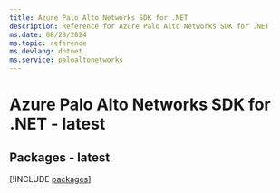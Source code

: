 ```yaml
---
title: Azure Palo Alto Networks SDK for .NET
description: Reference for Azure Palo Alto Networks SDK for .NET
ms.date: 08/28/2024
ms.topic: reference
ms.devlang: dotnet
ms.service: paloaltonetworks
---
```

# Azure Palo Alto Networks SDK for .NET - latest
## Packages - latest
[!INCLUDE [packages](palo-alto-networks-index.md)]